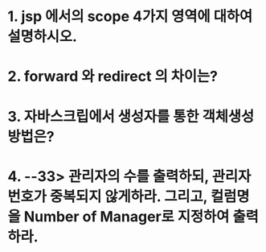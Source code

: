 # 1. jsp 에서의 scope 4가지 영역에 대하여 설명하시오.

# 2. forward 와 redirect 의 차이는?

# 3. 자바스크립에서 생성자를 통한 객체생성 방법은?

# 4. --33> 관리자의 수를 출력하되, 관리자 번호가 중복되지 않게하라. 그리고, 컬럼명을 Number of Manager로 지정하여 출력하라.
